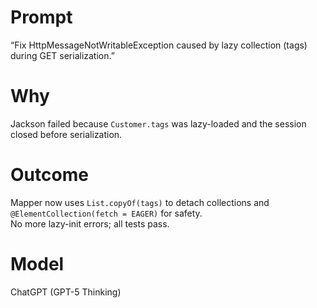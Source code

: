 # Prompt
“Fix HttpMessageNotWritableException caused by lazy collection (tags) during GET serialization.”

# Why
Jackson failed because `Customer.tags` was lazy-loaded and the session closed before serialization.

# Outcome
Mapper now uses `List.copyOf(tags)` to detach collections and `@ElementCollection(fetch = EAGER)` for safety.  
No more lazy-init errors; all tests pass.

# Model
ChatGPT (GPT-5 Thinking)

